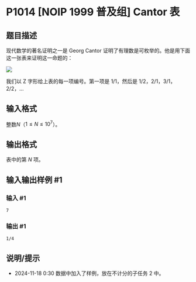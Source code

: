 # P1014 [NOIP 1999 普及组] Cantor 表

## 题目描述

现代数学的著名证明之一是 Georg Cantor 证明了有理数是可枚举的。他是用下面这一张表来证明这一命题的：

![](https://cdn.luogu.com.cn/upload/image_hosting/jdjdaf73.png)

我们以 Z 字形给上表的每一项编号。第一项是 $1/1$，然后是 $1/2$，$2/1$，$3/1$，$2/2$，…

## 输入格式

整数$N$（$1 \leq N \leq 10^7$）。

## 输出格式

表中的第 $N$ 项。

## 输入输出样例 #1

### 输入 #1

```
7
```

### 输出 #1

```
1/4
```

## 说明/提示

- 2024-11-18 0:30 数据中加入了样例，放在不计分的子任务 2 中。
